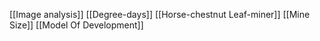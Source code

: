 [[Image analysis]]
[[Degree-days]]
[[Horse-chestnut Leaf-miner]]
[[Mine Size]]
[[Model Of Development]]
